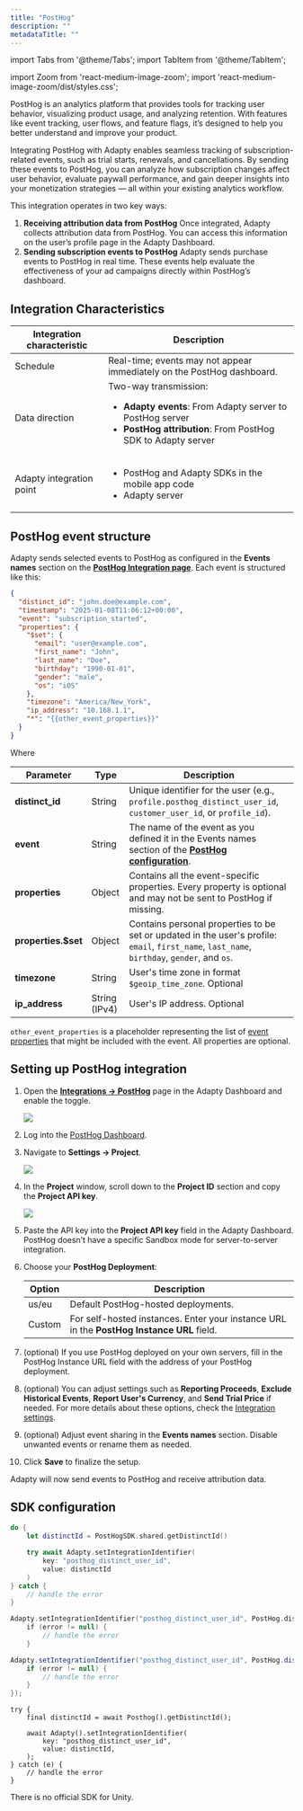 ```yaml
---
title: "PostHog"
description: ""
metadataTitle: ""
---
```


import Tabs from '@theme/Tabs';
import TabItem from '@theme/TabItem'; 

import Zoom from 'react-medium-image-zoom';
import 'react-medium-image-zoom/dist/styles.css';

PostHog is an analytics platform that provides tools for tracking user behavior, visualizing product usage, and analyzing retention. With features like event tracking, user flows, and feature flags, it’s designed to help you better understand and improve your product.

Integrating PostHog with Adapty enables seamless tracking of subscription-related events, such as trial starts, renewals, and cancellations. By sending these events to PostHog, you can analyze how subscription changes affect user behavior, evaluate paywall performance, and gain deeper insights into your monetization strategies — all within your existing analytics workflow.

This integration operates in two key ways:

1. **Receiving attribution data from PostHog** Once integrated, Adapty collects attribution data from PostHog. You can access this information on the user’s profile page in the Adapty Dashboard.
2. **Sending subscription events to PostHog** Adapty sends purchase events to PostHog in real time. These events help evaluate the effectiveness of your ad campaigns directly within PostHog’s dashboard.

## Integration Characteristics

| Integration characteristic | Description                                                  |
| -------------------------- | ------------------------------------------------------------ |
| Schedule                   | Real-time; events may not appear immediately on the PostHog dashboard. |
| Data direction             | Two-way transmission: <ul><li>**Adapty events**: From Adapty server to PostHog server</li><li> **PostHog attribution**: From PostHog SDK to Adapty server</li></ul> |
| Adapty integration point   | <ul><li> PostHog and Adapty SDKs in the mobile app code</li><li> Adapty server</li></ul> |

## PostHog event structure

Adapty sends selected events to PostHog as configured in the **Events names** section on the [**PostHog Integration page**](https://app.adapty.io/integrations/posthog). Each event is structured like this:

```json
{
  "distinct_id": "john.doe@example.com",
  "timestamp": "2025-01-08T11:06:12+00:00",
  "event": "subscription_started",
  "properties": {
    "$set": {
      "email": "user@example.com",
      "first_name": "John",
      "last_name": "Doe",
      "birthday": "1990-01-01",
      "gender": "male",
      "os": "iOS"
    },
    "timezone": "America/New_York",
    "ip_address": "10.168.1.1",
    "*": "{{other_event_properties}}"
  }
}
```

Where

| **Parameter**       | **Type**      | **Description**                                              |
| ------------------- | ------------- | ------------------------------------------------------------ |
| **distinct_id**     | String        | Unique identifier for the user (e.g., `profile.posthog_distinct_user_id`, `customer_user_id`, or `profile_id`). |
| **event**           | String        | The name of the event as you defined it in the Events names section of the [**PostHog configuration**](https://app.adapty.io/integrations/posthog). |
| **properties**      | Object        | Contains all the event-specific properties. Every property is optional and may not be sent to PostHog if missing. |
| **properties.$set** | Object        | Contains personal properties to be set or updated in the user's profile: `email`, `first_name`, `last_name`, `birthday`, `gender`, and `os`. |
| **timezone**        | String        | User's time zone in format `$geoip_time_zone`. Optional      |
| **ip_address**      | String (IPv4) | User's IP address. Optional                                  |

`other_event_properties` is a placeholder representing the list of [event properties](events#properties) that might be included with the event. All properties are optional.

## Setting up PostHog integration

1. Open the [**Integrations -> PostHog**](https://app.adapty.io/integrations/posthog) page in the Adapty Dashboard and enable the toggle.

   <Zoom>
     <img src={require('./img/posthog-on.webp').default}
     style={{
       border: 'none', /* border width and color */
       width: '700px', /* image width */
       display: 'block', /* for alignment */
       margin: '0 auto' /* center alignment */
     }}
   />
   </Zoom>

2. Log into the [PostHog Dashboard](https://posthog.com/).

3. Navigate to **Settings -> Project**.

   <Zoom>
     <img src={require('./img/posthog-settings.webp').default}
     style={{
       border: 'none', /* border width and color */
       width: '700px', /* image width */
       display: 'block', /* for alignment */
       margin: '0 auto' /* center alignment */
     }}
   />
   </Zoom>

4. In the **Project** window, scroll down to the **Project ID** section and copy the **Project API key**.

   <Zoom>
     <img src={require('./img/e5dce30-image_3.webp').default}
     style={{
       border: 'none', /* border width and color */
       width: '700px', /* image width */
       display: 'block', /* for alignment */
       margin: '0 auto' /* center alignment */
     }}
   />
   </Zoom>

5. Paste the API key into the **Project API key** field in the Adapty Dashboard. PostHog doesn’t have a specific Sandbox mode for server-to-server integration. 

6. Choose your **PostHog Deployment**:

   | Option | Description                                                  |
   | ------ | ------------------------------------------------------------ |
   | us/eu  | Default PostHog-hosted deployments.                          |
   | Custom | For self-hosted instances. Enter your instance URL in the **PostHog Instance URL** field. |

7. (optional) If you use PostHog deployed on your own servers, fill in the PostHog Instance URL field with the address of your PostHog deployment.

8. (optional) You can adjust settings such as **Reporting Proceeds**, **Exclude Historical Events**, **Report User's Currency**, and **Send Trial Price** if needed. For more details about these options, check the [Integration settings](https://adapty.io/docs/configuration#integration-settings).

9. (optional) Adjust event sharing in the **Events names** section. Disable unwanted events or rename them as needed.

10. Click **Save** to finalize the setup.

Adapty will now send events to PostHog and receive attribution data. 

## SDK configuration

<Tabs groupId="posthog"> 

<TabItem value="Swift" label="Swift" default> 

```swift
do {
    let distinctId = PostHogSDK.shared.getDistinctId()

    try await Adapty.setIntegrationIdentifier(
        key: "posthog_distinct_user_id",
        value: distinctId
    )                
} catch {
    // handle the error
}
```

</TabItem> 

<TabItem value="kotlin" label="Kotlin" default> 

```Kotlin
Adapty.setIntegrationIdentifier("posthog_distinct_user_id", PostHog.distinctId()) { error ->
    if (error != null) {
        // handle the error
    }

```

 </TabItem> 

<TabItem value="java" label="Java" default>

```java
Adapty.setIntegrationIdentifier("posthog_distinct_user_id", PostHog.distinctId(), error -> {
    if (error != null) {
        // handle the error
    }
});
```

</TabItem> 

<TabItem value="Flutter" label="Flutter" default> 

```
try {
    final distinctId = await Posthog().getDistinctId();

    await Adapty().setIntegrationIdentifier(
        key: "posthog_distinct_user_id",
        value: distinctId,
    );
} catch (e) {
    // handle the error
}
```

</TabItem> 

<TabItem value="Unity" label="Unity" default> 

There is no official SDK for Unity.

</TabItem> 

<!--- <TabItem value="RN" label="React Native (TS)" default>

 Text 

</TabItem> --->

</Tabs>